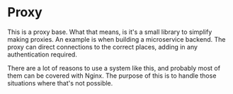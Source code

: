 # Proxy

This is a proxy base. What that means, is it's a small library to simplify making proxies.
An example is when building a microservice backend. The proxy can direct connections
to the correct places, adding in any authentication required.

There are a lot of reasons to use a system like this, and probably most of them
can be covered with Nginx. The purpose of this is to handle those situations
where that's not possible.

